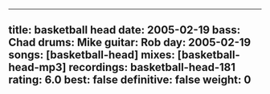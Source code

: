 
---
title: basketball head
date: 2005-02-19
bass:	Chad
drums:	Mike
guitar:	Rob
day: 2005-02-19
songs: [basketball-head]
mixes: [basketball-head-mp3]
recordings: basketball-head-181
rating: 6.0
best: false
definitive: false
weight: 0
---
